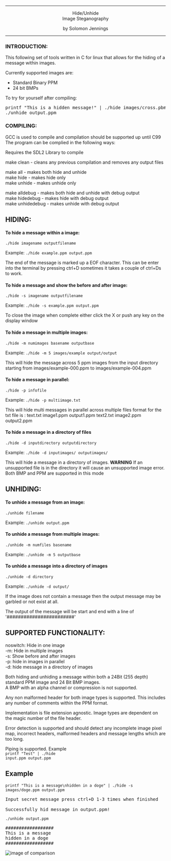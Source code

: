 ---------------------------------------------------------------------
 <p align="center">
                                Hide/Unhide<br>
                          	 Image Steganography
     </p>            <p align="center">             
                             by Solomon Jennings
</p>

---------------------------------------------------------------------

### INTRODUCTION:

This following set of tools written in C for linux that allows for the hiding of
a message within images.

Currently supported images are:
* Standard Binary PPM
* 24 bit BMPs

To try for yourself after compiling:

<pre>
printf "This is a hidden message!" | ./hide images/cross.pbm output.ppm
./unhide output.ppm
</pre>

### COMPILING:
GCC is used to compile and compilation should be supported up until C99
The program can be complied in the following ways:

Requires the SDL2 Library to compile

make clean			  	- cleans any previous compilation and removes any output files<br>

make all  				- makes both hide and unhide<br>
make hide 				- makes hide only<br>
make unhide 			- makes unhide only<br>

make alldebug 			- makes both hide and unhide with debug output<br>
make hidedebug  		- makes hide with debug output<br>
make unhidedebug 		- makes unhide with debug output<br>

## HIDING:

#### To hide a message within a image:

<code>./hide imagename outputfilename</code>

Example:
<code>./hide example.ppm output.ppm</code>

The end of the message is marked up a EOF character. This can be enter into the terminal by pressing ctrl+D
sometimes it takes a couple of ctrl+Ds to work.

#### To hide a message and show the before and after image:
<code>./hide -s imagename outputfilename</code>

Example:
<code>./hide -s example.ppm output.ppm</code>

To close the image when complete either click the X or push any key on the display window

#### To hide a message in multiple images:
<code>./hide -m numimages basename outputbase</code>

Example:
<code>./hide -m 5 images/example output/output</code>

This will hide the message across 5 ppm images from the input directory starting from images/example-000.ppm to
images/example-004.ppm

#### To hide a message in parallel:
<code>./hide -p infofile</code>

Example:
<code>./hide -p multiimage.txt</code>

This will hide multi messages in parallel across multiple files
format for the txt file is :
text.txt image1.ppm output1.ppm
text2.txt image2.ppm output2.ppm

#### To hide a message in a directory of files
<code>./hide -d inputdirectory outputdirectory</code>

Example:
<code>./hide -d inputimages/ outputimages/</code>

This will hide a message in a directory of images. **WARNING** If an unsupported file is in the directory
it will cause an unsupported image error.
Both BMP and PPM are supported in this mode

## UNHIDING:

#### To unhide a message from an image:
<code>./unhide filename</code>

Example:
<code>./unhide output.ppm</code>

#### To unhide a message from multiple images:
<code>./unhide -m numfiles basename</code>

Example:
<code>./unhide -m 5 outputbase</code>

#### To unhide a message into a directory of images
<code>./unhide -d directory</code>

Example:
<code>./unhide -d output/</code>


If the image does not contain a message then the output message may be garbled or not exist at all.

The output of the message will be start and end with a line of '########################'

SUPPORTED FUNCTIONALITY:
--

noswitch: Hide in one image<br>
-m: Hide in multiple images<br>
-s: Show before and after images<br>
-p: hide in images in parallel<br>
-d: hide message in a directory of images<br>


Both hiding and unhiding a message within both a 24Bit (255 depth) standard PPM image and 24 Bit BMP images.<br>
A BMP with an alpha channel or compression is not supported.

Any non malformed header for both image types is supported. This includes any number of
comments within the PPM format.

Implementation is file extension agnostic. Image types are dependent on the magic number of the file header.

Error detection is supported and should detect any incomplete image pixel map, incorrect headers, malformed headers and
message lengths which are too long.

Piping is supported. Example<br>
<code>printf "Test" | ./hide input.ppm output.ppm</code>

Example
--
<code>printf "This is a message\nhidden in a doge" | ./hide -s images/doge.ppm output.ppm
</code>
<pre>
Input secret message press ctrl+D 1-3 times when finished

Successfully hid message in output.ppm!
</pre>

<code>./unhide output.ppm</code>
<pre>
##################
This is a message
hidden in a doge
##################
</pre>


![image of comparison](https://github.com/srjen3/ImageHiding/raw/master/comparescreenshot.png)
